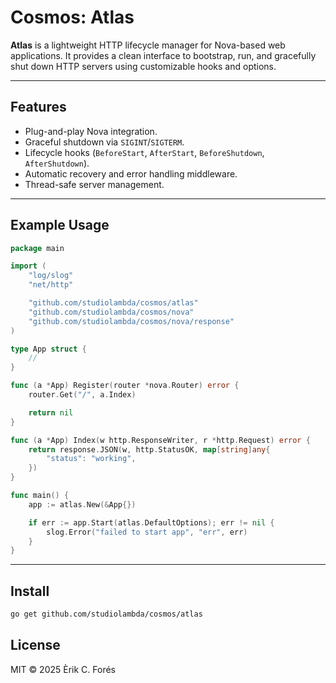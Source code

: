 # Cosmos: Atlas

**Atlas** is a lightweight HTTP lifecycle manager for Nova-based web applications.
It provides a clean interface to bootstrap, run, and gracefully shut down HTTP servers using customizable hooks and options.

---

## Features

- Plug-and-play Nova integration.
- Graceful shutdown via `SIGINT`/`SIGTERM`.
- Lifecycle hooks (`BeforeStart`, `AfterStart`, `BeforeShutdown`, `AfterShutdown`).
- Automatic recovery and error handling middleware.
- Thread-safe server management.

---

## Example Usage

```go
package main

import (
	"log/slog"
	"net/http"

	"github.com/studiolambda/cosmos/atlas"
	"github.com/studiolambda/cosmos/nova"
	"github.com/studiolambda/cosmos/nova/response"
)

type App struct {
	//
}

func (a *App) Register(router *nova.Router) error {
	router.Get("/", a.Index)

	return nil
}

func (a *App) Index(w http.ResponseWriter, r *http.Request) error {
	return response.JSON(w, http.StatusOK, map[string]any{
		"status": "working",
	})
}

func main() {
	app := atlas.New(&App{})

	if err := app.Start(atlas.DefaultOptions); err != nil {
		slog.Error("failed to start app", "err", err)
	}
}
```

---

## Install

```bash
go get github.com/studiolambda/cosmos/atlas
```

## License

MIT © 2025 Èrik C. Forés
